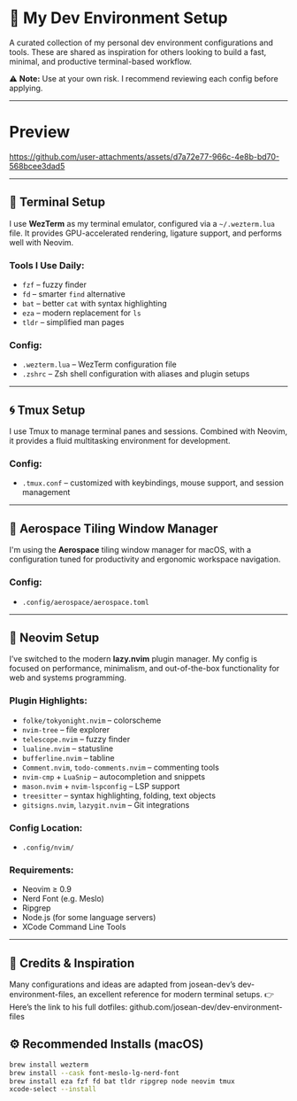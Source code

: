 # 🚀 My Dev Environment Setup

A curated collection of my personal dev environment configurations and tools. These are shared as inspiration for others looking to build a fast, minimal, and productive terminal-based workflow.

⚠️ **Note:** Use at your own risk. I recommend reviewing each config before applying.

---

# Preview


https://github.com/user-attachments/assets/d7a72e77-966c-4e8b-bd70-568bcee3dad5


---

## 🧱 Terminal Setup

I use **WezTerm** as my terminal emulator, configured via a `~/.wezterm.lua` file. It provides GPU-accelerated rendering, ligature support, and performs well with Neovim.

### Tools I Use Daily:
- `fzf` – fuzzy finder
- `fd` – smarter `find` alternative
- `bat` – better `cat` with syntax highlighting
- `eza` – modern replacement for `ls`
- `tldr` – simplified man pages

### Config:
- `.wezterm.lua` – WezTerm configuration file
- `.zshrc` – Zsh shell configuration with aliases and plugin setups

---

## 🌀 Tmux Setup

I use Tmux to manage terminal panes and sessions. Combined with Neovim, it provides a fluid multitasking environment for development.

### Config:
- `.tmux.conf` – customized with keybindings, mouse support, and session management

---

## 🧩 Aerospace Tiling Window Manager

I'm using the **Aerospace** tiling window manager for macOS, with a configuration tuned for productivity and ergonomic workspace navigation.

### Config:
- `.config/aerospace/aerospace.toml`

---

## 🖤 Neovim Setup

I’ve switched to the modern **lazy.nvim** plugin manager. My config is focused on performance, minimalism, and out-of-the-box functionality for web and systems programming.

### Plugin Highlights:
- `folke/tokyonight.nvim` – colorscheme
- `nvim-tree` – file explorer
- `telescope.nvim` – fuzzy finder
- `lualine.nvim` – statusline
- `bufferline.nvim` – tabline
- `Comment.nvim`, `todo-comments.nvim` – commenting tools
- `nvim-cmp` + `LuaSnip` – autocompletion and snippets
- `mason.nvim` + `nvim-lspconfig` – LSP support
- `treesitter` – syntax highlighting, folding, text objects
- `gitsigns.nvim`, `lazygit.nvim` – Git integrations

### Config Location:
- `.config/nvim/`

### Requirements:
- Neovim ≥ 0.9
- Nerd Font (e.g. Meslo)
- Ripgrep
- Node.js (for some language servers)
- XCode Command Line Tools

---

## 🧠 Credits & Inspiration

Many configurations and ideas are adapted from josean-dev’s dev-environment-files, an excellent reference for modern terminal setups.
👉 Here’s the link to his full dotfiles: github.com/josean-dev/dev-environment-files

## ⚙️ Recommended Installs (macOS)

```bash
brew install wezterm
brew install --cask font-meslo-lg-nerd-font
brew install eza fzf fd bat tldr ripgrep node neovim tmux
xcode-select --install
